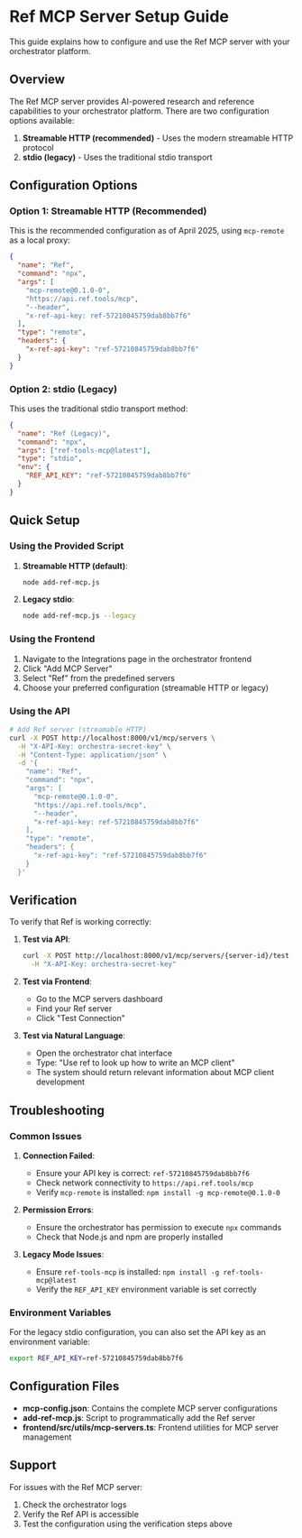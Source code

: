 # Ref MCP Server Setup Guide

This guide explains how to configure and use the Ref MCP server with your orchestrator platform.

## Overview

The Ref MCP server provides AI-powered research and reference capabilities to your orchestrator platform. There are two configuration options available:

1. **Streamable HTTP (recommended)** - Uses the modern streamable HTTP protocol
2. **stdio (legacy)** - Uses the traditional stdio transport

## Configuration Options

### Option 1: Streamable HTTP (Recommended)

This is the recommended configuration as of April 2025, using `mcp-remote` as a local proxy:

```json
{
  "name": "Ref",
  "command": "npx",
  "args": [
    "mcp-remote@0.1.0-0",
    "https://api.ref.tools/mcp",
    "--header",
    "x-ref-api-key: ref-57210845759dab8bb7f6"
  ],
  "type": "remote",
  "headers": {
    "x-ref-api-key": "ref-57210845759dab8bb7f6"
  }
}
```

### Option 2: stdio (Legacy)

This uses the traditional stdio transport method:

```json
{
  "name": "Ref (Legacy)",
  "command": "npx",
  "args": ["ref-tools-mcp@latest"],
  "type": "stdio",
  "env": {
    "REF_API_KEY": "ref-57210845759dab8bb7f6"
  }
}
```

## Quick Setup

### Using the Provided Script

1. **Streamable HTTP (default)**:
   ```bash
   node add-ref-mcp.js
   ```

2. **Legacy stdio**:
   ```bash
   node add-ref-mcp.js --legacy
   ```

### Using the Frontend

1. Navigate to the Integrations page in the orchestrator frontend
2. Click "Add MCP Server"
3. Select "Ref" from the predefined servers
4. Choose your preferred configuration (streamable HTTP or legacy)

### Using the API

```bash
# Add Ref server (streamable HTTP)
curl -X POST http://localhost:8000/v1/mcp/servers \
  -H "X-API-Key: orchestra-secret-key" \
  -H "Content-Type: application/json" \
  -d '{
    "name": "Ref",
    "command": "npx",
    "args": [
      "mcp-remote@0.1.0-0",
      "https://api.ref.tools/mcp",
      "--header",
      "x-ref-api-key: ref-57210845759dab8bb7f6"
    ],
    "type": "remote",
    "headers": {
      "x-ref-api-key": "ref-57210845759dab8bb7f6"
    }
  }'
```

## Verification

To verify that Ref is working correctly:

1. **Test via API**:
   ```bash
   curl -X POST http://localhost:8000/v1/mcp/servers/{server-id}/test \
     -H "X-API-Key: orchestra-secret-key"
   ```

2. **Test via Frontend**:
   - Go to the MCP servers dashboard
   - Find your Ref server
   - Click "Test Connection"

3. **Test via Natural Language**:
   - Open the orchestrator chat interface
   - Type: "Use ref to look up how to write an MCP client"
   - The system should return relevant information about MCP client development

## Troubleshooting

### Common Issues

1. **Connection Failed**:
   - Ensure your API key is correct: `ref-57210845759dab8bb7f6`
   - Check network connectivity to `https://api.ref.tools/mcp`
   - Verify `mcp-remote` is installed: `npm install -g mcp-remote@0.1.0-0`

2. **Permission Errors**:
   - Ensure the orchestrator has permission to execute `npx` commands
   - Check that Node.js and npm are properly installed

3. **Legacy Mode Issues**:
   - Ensure `ref-tools-mcp` is installed: `npm install -g ref-tools-mcp@latest`
   - Verify the `REF_API_KEY` environment variable is set correctly

### Environment Variables

For the legacy stdio configuration, you can also set the API key as an environment variable:

```bash
export REF_API_KEY=ref-57210845759dab8bb7f6
```

## Configuration Files

- **mcp-config.json**: Contains the complete MCP server configurations
- **add-ref-mcp.js**: Script to programmatically add the Ref server
- **frontend/src/utils/mcp-servers.ts**: Frontend utilities for MCP server management

## Support

For issues with the Ref MCP server:
1. Check the orchestrator logs
2. Verify the Ref API is accessible
3. Test the configuration using the verification steps above
